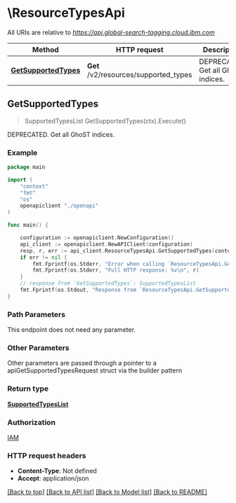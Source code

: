 # \ResourceTypesApi

All URIs are relative to *https://api.global-search-tagging.cloud.ibm.com*

Method | HTTP request | Description
------------- | ------------- | -------------
[**GetSupportedTypes**](ResourceTypesApi.md#GetSupportedTypes) | **Get** /v2/resources/supported_types | DEPRECATED. Get all GhoST indices.



## GetSupportedTypes

> SupportedTypesList GetSupportedTypes(ctx).Execute()

DEPRECATED. Get all GhoST indices.



### Example

```go
package main

import (
    "context"
    "fmt"
    "os"
    openapiclient "./openapi"
)

func main() {

    configuration := openapiclient.NewConfiguration()
    api_client := openapiclient.NewAPIClient(configuration)
    resp, r, err := api_client.ResourceTypesApi.GetSupportedTypes(context.Background()).Execute()
    if err != nil {
        fmt.Fprintf(os.Stderr, "Error when calling `ResourceTypesApi.GetSupportedTypes``: %v\n", err)
        fmt.Fprintf(os.Stderr, "Full HTTP response: %v\n", r)
    }
    // response from `GetSupportedTypes`: SupportedTypesList
    fmt.Fprintf(os.Stdout, "Response from `ResourceTypesApi.GetSupportedTypes`: %v\n", resp)
}
```

### Path Parameters

This endpoint does not need any parameter.

### Other Parameters

Other parameters are passed through a pointer to a apiGetSupportedTypesRequest struct via the builder pattern


### Return type

[**SupportedTypesList**](SupportedTypesList.md)

### Authorization

[IAM](../README.md#IAM)

### HTTP request headers

- **Content-Type**: Not defined
- **Accept**: application/json

[[Back to top]](#) [[Back to API list]](../README.md#documentation-for-api-endpoints)
[[Back to Model list]](../README.md#documentation-for-models)
[[Back to README]](../README.md)

